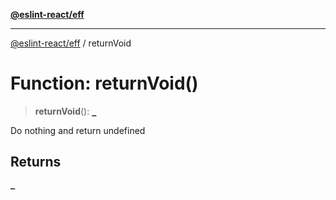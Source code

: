 [**@eslint-react/eff**](../README.md)

***

[@eslint-react/eff](../README.md) / returnVoid

# Function: returnVoid()

> **returnVoid**(): [`_`](../type-aliases.md)

Do nothing and return undefined

## Returns

[`_`](../type-aliases.md)
